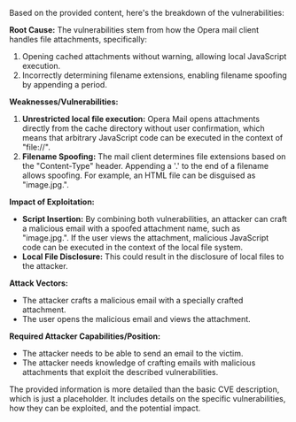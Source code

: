 Based on the provided content, here's the breakdown of the vulnerabilities:

**Root Cause:**
The vulnerabilities stem from how the Opera mail client handles file attachments, specifically:
1.  Opening cached attachments without warning, allowing local JavaScript execution.
2.  Incorrectly determining filename extensions, enabling filename spoofing by appending a period.

**Weaknesses/Vulnerabilities:**
1.  **Unrestricted local file execution:** Opera Mail opens attachments directly from the cache directory without user confirmation, which means that arbitrary JavaScript code can be executed in the context of "file://".
2. **Filename Spoofing:** The mail client determines file extensions based on the "Content-Type" header. Appending a '.' to the end of a filename allows spoofing. For example, an HTML file can be disguised as "image.jpg.".

**Impact of Exploitation:**
   - **Script Insertion:** By combining both vulnerabilities, an attacker can craft a malicious email with a spoofed attachment name, such as "image.jpg.". If the user views the attachment, malicious JavaScript code can be executed in the context of the local file system.
   - **Local File Disclosure:** This could result in the disclosure of local files to the attacker.

**Attack Vectors:**
   - The attacker crafts a malicious email with a specially crafted attachment.
   - The user opens the malicious email and views the attachment.

**Required Attacker Capabilities/Position:**
   - The attacker needs to be able to send an email to the victim.
   - The attacker needs knowledge of crafting emails with malicious attachments that exploit the described vulnerabilities.

The provided information is more detailed than the basic CVE description, which is just a placeholder. It includes details on the specific vulnerabilities, how they can be exploited, and the potential impact.